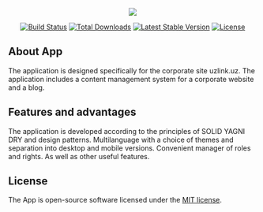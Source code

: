<p align="center"><img src="https://laravel.com/assets/img/components/logo-laravel.svg"></p>

<p align="center">
<a href="https://travis-ci.org/laravel/framework"><img src="https://travis-ci.org/laravel/framework.svg" alt="Build Status"></a>
<a href="https://packagist.org/packages/laravel/framework"><img src="https://poser.pugx.org/laravel/framework/d/total.svg" alt="Total Downloads"></a>
<a href="https://packagist.org/packages/laravel/framework"><img src="https://poser.pugx.org/laravel/framework/v/stable.svg" alt="Latest Stable Version"></a>
<a href="https://packagist.org/packages/laravel/framework"><img src="https://poser.pugx.org/laravel/framework/license.svg" alt="License"></a>
</p>

## About App

The application is designed specifically for the corporate site uzlink.uz. The application includes a content management system for a corporate website and a blog.

## Features and advantages

The application is developed according to the principles of SOLID YAGNI DRY and design patterns. Multilanguage with a choice of themes and separation into desktop and mobile versions. Convenient manager of roles and rights. As well as other useful features.

## License

The App is open-source software licensed under the [MIT license](https://opensource.org/licenses/MIT).
